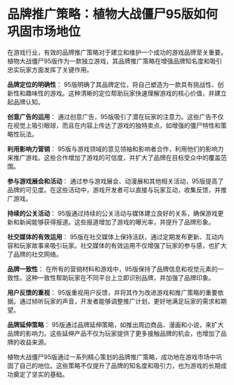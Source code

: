 # 品牌推广策略：植物大战僵尸95版如何巩固市场地位

在游戏行业，有效的品牌推广策略对于建立和维护一个成功的游戏品牌至关重要。植物大战僵尸95版作为一款独立游戏，其品牌推广策略在增强品牌知名度和吸引忠实玩家方面发挥了关键作用。

**品牌定位的明确性**：
95版明确了其品牌定位，将自己塑造为一款具有挑战性、创新性和趣味性的游戏。这种清晰的定位帮助玩家快速理解游戏的核心价值，并建立起品牌认知。

**创意广告的运用**：
通过创意广告，95版吸引了潜在玩家的注意力。这些广告不仅在视觉上吸引眼球，而且在内容上传达了游戏的独特卖点，如增强的僵尸特性和策略性玩法。

**利用影响力营销**：
95版与游戏领域的意见领袖和影响者合作，利用他们的影响力来推广游戏。这些合作增加了游戏的可信度，并扩大了品牌在目标受众中的覆盖范围。

**参与游戏展会和活动**：
通过参与游戏展会、动漫展和其他相关活动，95版提高了品牌的可见度。在这些活动中，游戏开发者可以直接与玩家互动，收集反馈，并推广游戏。

**持续的公关活动**：
95版通过持续的公关活动与媒体建立良好的关系，确保游戏更新和新闻能够获得报道。这些报道增加了游戏的曝光率，并提升了品牌形象。

**社交媒体的有效运用**：
95版在社交媒体上保持活跃，通过定期发布更新、互动内容和玩家故事来吸引玩家。社交媒体的有效运用不仅增强了玩家的参与感，也扩大了品牌的社交网络。

**品牌一致性**：
在所有的营销材料和游戏中，95版保持了品牌信息和视觉元素的一致性。这种一致性帮助玩家在不同平台上立即识别品牌，并加强了品牌印象。

**用户反馈的重视**：
95版重视用户反馈，并将其作为改进游戏和推广策略的重要依据。通过倾听玩家的声音，开发者能够调整推广计划，更好地满足玩家的需求和期望。

**品牌延伸策略**：
95版通过品牌延伸策略，如推出周边商品、漫画和小说，来扩大品牌的影响力。这些延伸产品不仅为玩家提供了更多接触品牌的机会，也增加了品牌的收益来源。

植物大战僵尸95版通过一系列精心策划的品牌推广策略，成功地在游戏市场中巩固了自己的地位。这些策略不仅提升了品牌的知名度和吸引力，也为游戏的长期成功奠定了坚实的基础。